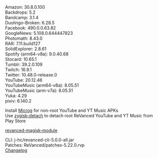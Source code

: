 Amazon: 30.8.0.100  
Backdrops: 5.2  
Bandcamp: 3.1.4  
Duolingo-Broken: 6.28.5  
Facebook: 490.0.0.63.82  
GoogleNews: 5.108.0.644447823  
Photomath: 8.43.0  
RAR: 7.11.build127  
SolidExplorer: 2.8.61  
Spotify (arm64-v8a): 9.0.40.68  
Stocard: 10.65.1  
Tumblr: 39.2.0.109  
Twitch: 16.9.1  
Twitter: 10.48.0-release.0  
YouTube: 20.12.46  
YouTubeMusic (arm64-v8a): 8.05.51  
YouTubeMusic (arm-v7a): 8.05.51  
Yuka: 4.29  
pixiv: 6.140.2  

Install [Microg](https://github.com/ReVanced/GmsCore/releases) for non-root YouTube and YT Music APKs  
Use [zygisk-detach](https://github.com/j-hc/zygisk-detach) to detach root ReVanced YouTube and YT Music from Play Store  

[revanced-magisk-module](https://github.com/j-hc/revanced-magisk-module)
  
CLI: j-hc/revanced-cli-5.0.0-all.jar  
Patches: ReVanced/patches-5.22.0.rvp  
[Changelog](https://github.com/ReVanced/revanced-patches/releases/tag/v5.22.0)  
